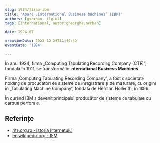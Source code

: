 ```yaml
---
slug: 1924/firma-ibm
title: 'Apare „International Business Machines” (IBM)'
authors: [gserban, ilg-ul]
tags: [international, autor:gheorghe.serban]

date: 1924-07

creationDate: 2023-12-24T11:46:49
eventDate: '1924'

---
```


În anul 1924, firma „Computing Tabulating Recording Company (CTR)”,
fondată în 1911, se transformă în **International Business Machines**.

<!-- truncate -->

Firma „Computing Tabulating Recording Company”, a fost o societate
holding de producători de sisteme de înregistrare și de măsurare,
cu origini în „Tabulating Machine Company”, fondată de
Herman Hollerith, în 1896.

În curând IBM a devenit principalul producător de sisteme de tabulare
cu carduri perforate.

## Referințe

- [rite.org.ro - Istoria Internetului](https://rite.org.ro/istoria-internetului/)
- [en.wikipedia.org - IBM](https://en.wikipedia.org/wiki/IBM)

